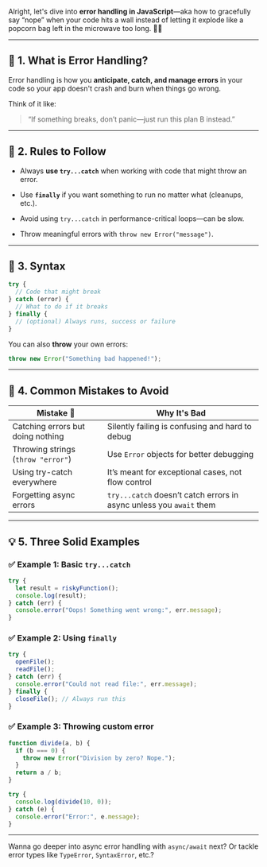 Alright, let's dive into **error handling in JavaScript**—aka how to gracefully say “nope” when your code hits a wall instead of letting it explode like a popcorn bag left in the microwave too long. 🍿🔥

---

## 🧠 **1. What is Error Handling?**

Error handling is how you **anticipate, catch, and manage errors** in your code so your app doesn't crash and burn when things go wrong.

Think of it like:

> “If something breaks, don’t panic—just run this plan B instead.”

---

## 📏 **2. Rules to Follow**

- Always **use `try...catch`** when working with code that might throw an error.
    
- Use **`finally`** if you want something to run no matter what (cleanups, etc.).
    
- Avoid using `try...catch` in performance-critical loops—can be slow.
    
- Throw meaningful errors with `throw new Error("message")`.
    

---

## 🔧 **3. Syntax**

```javascript
try {
  // Code that might break
} catch (error) {
  // What to do if it breaks
} finally {
  // (optional) Always runs, success or failure
}
```

You can also **throw** your own errors:

```javascript
throw new Error("Something bad happened!");
```

---

## 🚫 **4. Common Mistakes to Avoid**

|Mistake 😬|Why It's Bad|
|---|---|
|Catching errors but doing nothing|Silently failing is confusing and hard to debug|
|Throwing strings (`throw "error"`)|Use `Error` objects for better debugging|
|Using try-catch everywhere|It’s meant for exceptional cases, not flow control|
|Forgetting async errors|`try...catch` doesn’t catch errors in async unless you `await` them|

---

## 💡 **5. Three Solid Examples**

### ✅ Example 1: Basic `try...catch`

```javascript
try {
  let result = riskyFunction();
  console.log(result);
} catch (err) {
  console.error("Oops! Something went wrong:", err.message);
}
```

### ✅ Example 2: Using `finally`

```javascript
try {
  openFile();
  readFile();
} catch (err) {
  console.error("Could not read file:", err.message);
} finally {
  closeFile(); // Always run this
}
```

### ✅ Example 3: Throwing custom error

```javascript
function divide(a, b) {
  if (b === 0) {
    throw new Error("Division by zero? Nope.");
  }
  return a / b;
}

try {
  console.log(divide(10, 0));
} catch (e) {
  console.error("Error:", e.message);
}
```

---

Wanna go deeper into async error handling with `async/await` next? Or tackle error types like `TypeError`, `SyntaxError`, etc.?